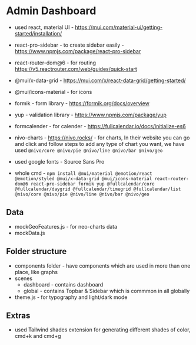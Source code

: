 # Admin Dashboard 
- used react, material UI - https://mui.com/material-ui/getting-started/installation/
- react-pro-sidebar - to create sidebar easily - https://www.npmjs.com/package/react-pro-sidebar
- react-router-dom@6 - for routing https://v5.reactrouter.com/web/guides/quick-start
- @mui/x-data-grid - https://mui.com/x/react-data-grid/getting-started/
- @mui/icons-material - for icons
- formik - form library - https://formik.org/docs/overview
- yup - validation library - https://www.npmjs.com/package/yup
- formcalender - for calender - https://fullcalendar.io/docs/initialize-es6
- nivo-charts - https://nivo.rocks/ - for charts, In their website you can go and click and follow steps to add any type of chart you want, we have used `@nivo/core @nivo/pie @nivo/line @nivo/bar @nivo/geo`
- used google fonts - Source Sans Pro

- whole cmd - `npm install @mui/material @emotion/react @emotion/styled @mui/x-data-grid @mui/icons-material react-router-dom@6 react-pro-sidebar formik yup @fullcalendar/core @fullcalendar/daygrid @fullcalendar/timegrid @fullcalendar/list @nivo/core @nivo/pie @nivo/line @nivo/bar @nivo/geo`


## Data
- mockGeoFeatures.js - for neo-charts data
- mockData.js

## Folder structure
- components folder - have components which are used in more than one place, like graphs
- scenes 
    - dashboard - contains dashboard
    - global - contains Topbar & Sidebar which is commmon in all globally
- theme.js - for typography and light/dark mode

## Extras
- used Tailwind shades extension for generating different shades of color, cmd+k and cmd+g